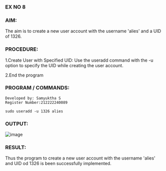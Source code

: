 ### EX NO 8

### AIM:

The aim is to create a new user account with the username 'alies' and a UID of 1326.

### PROCEDURE:

1.Create User with Specified UID:
Use the useradd command with the -u option to specify the UID while creating the user account.

2.End the program

### PROGRAM / COMMANDS:
```
Developed by: Samyuktha S
Register Number:212222240089
```
```
sudo useradd -u 1326 alies
```

### OUTPUT:
![image](https://github.com/SamyukthaSreenivasan/Create-a-User-Account/assets/119475703/98c54ad0-b990-4421-b1c4-39966b6e0e9c)

### RESULT:

Thus the program to create a new user account with the username 'alies' and UID od 1326 is been successfully implemented.
